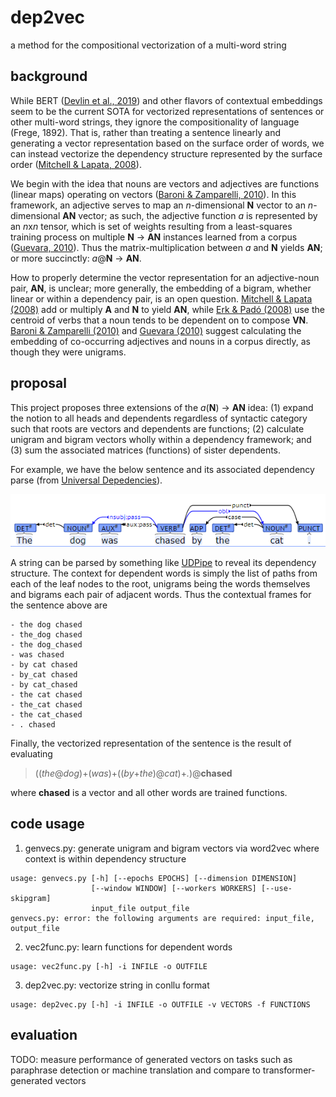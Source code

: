 # dep2vec

a method for the compositional vectorization of a multi-word string

## background
While BERT ([Devlin et al., 2019](https://www.aclweb.org/anthology/N19-1423/)) and other flavors of contextual embeddings seem to be the current SOTA for vectorized representations of sentences or other multi-word strings, they ignore the compositionality of language (Frege, 1892). That is, rather than treating a sentence linearly and generating a vector representation based on the surface order of words, we can instead vectorize the dependency structure represented by the surface order ([Mitchell & Lapata, 2008](https://www.aclweb.org/anthology/P08-1028/)). 

We begin with the idea that nouns are vectors and adjectives are functions (linear maps) operating on vectors ([Baroni & Zamparelli, 2010](https://www.aclweb.org/anthology/D10-1115/)). In this framework, an adjective serves to map an *n*-dimensional **N** vector to an *n*-dimensional **AN** vector; as such, the adjective function *a* is represented by an *n*x*n* tensor, which is set of weights resulting from a least-squares training process on multiple **N** → **AN** instances learned from a corpus ([Guevara, 2010](https://www.aclweb.org/anthology/W10-2805)). Thus the matrix-multiplication between *a* and **N** yields **AN**; or more succinctly: *a*@**N** → **AN**.

How to properly determine the vector representation for an adjective-noun pair, **AN**, is unclear; more generally, the embedding of a bigram, whether linear or within a dependency pair, is an open question. [Mitchell & Lapata (2008)](https://www.aclweb.org/anthology/P08-1028/) add or multiply **A** and **N** to yield **AN**, while [Erk & Padó (2008)](https://www.aclweb.org/anthology/D08-1094/) use the centroid of verbs that a noun tends to be dependent on to compose **VN**. [Baroni & Zamparelli (2010)](https://www.aclweb.org/anthology/D10-1115/) and [Guevara (2010)](https://www.aclweb.org/anthology/W10-2805) suggest calculating the embedding of co-occurring adjectives and nouns in a corpus directly, as though they were unigrams.

## proposal
This project proposes three extensions of the *a*(**N**) → **AN** idea: (1) expand the notion to all heads and dependents regardless of syntactic category such that roots are vectors and dependents are functions; (2) calculate unigram and bigram vectors wholly within a dependency framework; and (3) sum the associated matrices (functions) of sister dependents.

For example, we have the below sentence and its associated dependency parse (from [Universal Depedencies](https://universaldependencies.org/introduction.html)).

![Image of dependency graph](https://github.com/wmdyer/dep2vec/blob/main/img/ud.png)

A string can be parsed by something like [UDPipe](https://github.com/ufal/udpipe) to reveal its dependency structure. The context for dependent words is simply the list of paths from each of the leaf nodes to the root, unigrams being the words themselves and bigrams each pair of adjacent words. Thus the contextual frames for the sentence above are

```
- the dog chased
- the_dog chased
- the dog_chased
- was chased
- by cat chased
- by_cat chased
- by cat_chased
- the cat chased
- the_cat chased
- the cat_chased
- . chased
```

Finally, the vectorized representation of the sentence is the result of evaluating 

> ((*the*@*dog*)+(*was*)+((*by*+*the*)@*cat*)+*.*)@**chased**

where **chased** is a vector and all other words are trained functions.

## code usage

1. genvecs.py: generate unigram and bigram vectors via word2vec where context is within dependency structure
```
usage: genvecs.py [-h] [--epochs EPOCHS] [--dimension DIMENSION]
                  [--window WINDOW] [--workers WORKERS] [--use-skipgram]
                  input_file output_file
genvecs.py: error: the following arguments are required: input_file, output_file
```

2. vec2func.py: learn functions for dependent words
```
usage: vec2func.py [-h] -i INFILE -o OUTFILE
```

3. dep2vec.py: vectorize string in conllu format
```
usage: dep2vec.py [-h] -i INFILE -o OUTFILE -v VECTORS -f FUNCTIONS
```

## evaluation
TODO: measure performance of generated vectors on tasks such as paraphrase detection or machine translation and compare to transformer-generated vectors

